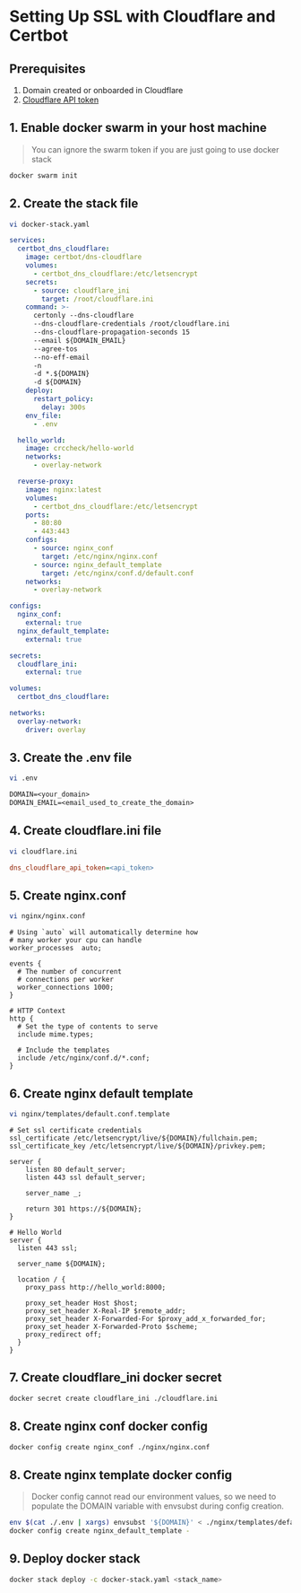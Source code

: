 # Setting Up SSL with Cloudflare and Certbot

## Prerequisites

1. Domain created or onboarded in Cloudflare
2. [Cloudflare API token](https://developers.cloudflare.com/fundamentals/api/get-started/create-token/)

## 1. Enable docker swarm in your host machine

> You can ignore the swarm token if you are just going to use docker stack

```bash
docker swarm init
```

## 2. Create the stack file

```bash
vi docker-stack.yaml
```

```yaml
services:
  certbot_dns_cloudflare:
    image: certbot/dns-cloudflare
    volumes:
      - certbot_dns_cloudflare:/etc/letsencrypt
    secrets:
      - source: cloudflare_ini
        target: /root/cloudflare.ini
    command: >-
      certonly --dns-cloudflare
      --dns-cloudflare-credentials /root/cloudflare.ini
      --dns-cloudflare-propagation-seconds 15
      --email ${DOMAIN_EMAIL} 
      --agree-tos
      --no-eff-email
      -n
      -d *.${DOMAIN}
      -d ${DOMAIN}
    deploy:
      restart_policy:
        delay: 300s
    env_file:
      - .env

  hello_world:
    image: crccheck/hello-world
    networks:
      - overlay-network

  reverse-proxy:
    image: nginx:latest
    volumes:
      - certbot_dns_cloudflare:/etc/letsencrypt
    ports:
      - 80:80
      - 443:443
    configs:
      - source: nginx_conf
        target: /etc/nginx/nginx.conf
      - source: nginx_default_template
        target: /etc/nginx/conf.d/default.conf
    networks:
      - overlay-network

configs:
  nginx_conf:
    external: true
  nginx_default_template:
    external: true

secrets:
  cloudflare_ini:
    external: true

volumes:
  certbot_dns_cloudflare:

networks:
  overlay-network:
    driver: overlay
```

## 3. Create the .env file

```bash
vi .env
```

```txt
DOMAIN=<your_domain>
DOMAIN_EMAIL=<email_used_to_create_the_domain>
```

## 4. Create cloudflare.ini file

```bash
vi cloudflare.ini

```

```ini
dns_cloudflare_api_token=<api_token>
```

## 5. Create nginx.conf

```bash
vi nginx/nginx.conf
```

```text
# Using `auto` will automatically determine how
# many worker your cpu can handle
worker_processes  auto;

events {
  # The number of concurrent
  # connections per worker
  worker_connections 1000;
}

# HTTP Context
http {
  # Set the type of contents to serve
  include mime.types;

  # Include the templates
  include /etc/nginx/conf.d/*.conf;
}
```

## 6. Create nginx default template

```bash
vi nginx/templates/default.conf.template
```

```text
# Set ssl certificate credentials
ssl_certificate /etc/letsencrypt/live/${DOMAIN}/fullchain.pem;
ssl_certificate_key /etc/letsencrypt/live/${DOMAIN}/privkey.pem;

server {
    listen 80 default_server;
    listen 443 ssl default_server;

    server_name _;

    return 301 https://${DOMAIN};
}

# Hello World
server {
  listen 443 ssl;

  server_name ${DOMAIN};

  location / {
    proxy_pass http://hello_world:8000;

    proxy_set_header Host $host;
    proxy_set_header X-Real-IP $remote_addr;
    proxy_set_header X-Forwarded-For $proxy_add_x_forwarded_for;
    proxy_set_header X-Forwarded-Proto $scheme;
    proxy_redirect off;
  }
}
```

## 7. Create cloudflare_ini docker secret

```bash
docker secret create cloudflare_ini ./cloudflare.ini
```

## 8. Create nginx conf docker config

```bash
docker config create nginx_conf ./nginx/nginx.conf
```

## 8. Create nginx template docker config

> Docker config cannot read our environment values, so we need to populate
> the DOMAIN variable with envsubst during config creation.

```bash
env $(cat ./.env | xargs) envsubst '${DOMAIN}' < ./nginx/templates/default.conf.template | \
docker config create nginx_default_template -
```

## 9. Deploy docker stack

```bash
docker stack deploy -c docker-stack.yaml <stack_name>
```
